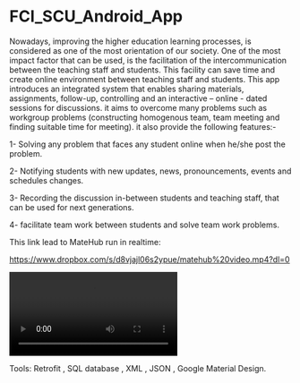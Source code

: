 # FCI_SCU_Android_App

Nowadays, improving the higher education learning processes, is considered as one of the most orientation of our society. One of the most impact factor that can be used, is the facilitation of the intercommunication between the teaching staff and students. This facility can save time and create online environment between teaching staff and students. This app introduces an integrated system that enables sharing materials, assignments, follow-up, controlling and an interactive – online - dated sessions for discussions. it aims to overcome many problems such as workgroup problems (constructing homogenous team, team meeting and finding suitable time for meeting). it also provide the following features:-

1- Solving any problem that faces any student online when he/she post the problem.

2- Notifying students with new updates, news, pronouncements, events and schedules changes.

3- Recording the discussion in-between students and teaching staff, that can be used for next generations.

4- facilitate team work between students and solve team work problems.

This link lead to MateHub run in realtime:

https://www.dropbox.com/s/d8vjajl06s2ypue/matehub%20video.mp4?dl=0

![](screenshot/matehub_video.mp4)


Tools: Retrofit , SQL database , XML , JSON , Google Material Design.


